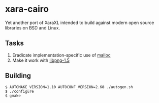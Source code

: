 xara-cairo
==========

Yet another port of XaraXL intended to build against modern open source libraries on BSD and Linux.

Tasks
-----

1. Eradicate implementation-specific use of [malloc]
2. Make it work with [libpng-1.5]

Building
--------

    $ AUTOMAKE_VERSION=1.10 AUTOCONF_VERSION=2.68 ./autogen.sh 
    $ ./configure
    $ gmake

[libpng-1.5]: http://www.libpng.org/pub/png/libpng-manual.txt
[malloc]: http://stackoverflow.com/questions/3886539/how-to-find-how-much-space-is-allocated-by-a-call-to-malloc
